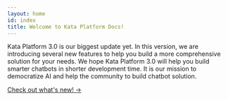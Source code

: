 ```yaml
---
layout: home
id: index
title: Welcome to Kata Platform Docs!
---
```


Kata Platform 3.0 is our biggest update yet. In this version, we are introducing several new features to help you build a more comprehensive solution for your needs. We hope Kata Platform 3.0 will help you build smarter chatbots in shorter development time. It is our mission to democratize AI and help the community to build chatbot solution.

[Check out what's new! &rarr;](./release-notes/)
